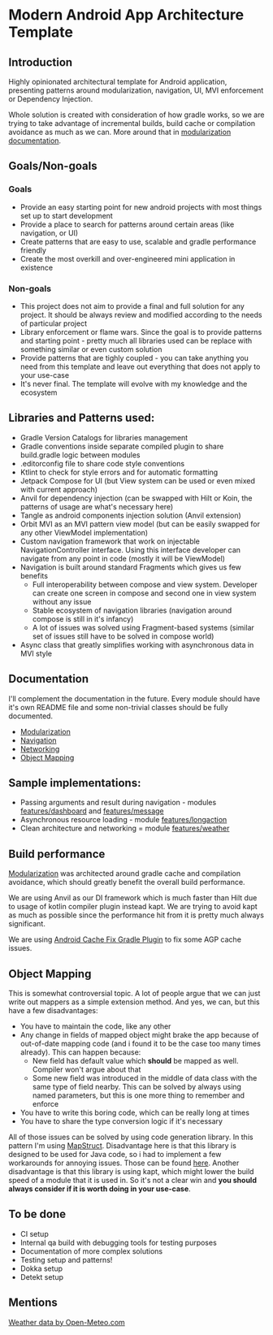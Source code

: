 # Modern Android App Architecture Template

## Introduction

Highly opinionated architectural template for Android application, presenting patterns around modularization, navigation, UI, MVI enforcement or Dependency Injection.

Whole solution is created with consideration of how gradle works, so we are trying to take advantage of incremental builds, build cache or compilation avoidance as much as we can. More around that in [modularization documentation](./MODULARIZATION.md).

## Goals/Non-goals

### Goals

- Provide an easy starting point for new android projects with most things set up to start development
- Provide a place to search for patterns around certain areas (like navigation, or UI)
- Create patterns that are easy to use, scalable and gradle performance friendly
- Create the most overkill and over-engineered mini application in existence

### Non-goals

- This project does not aim to provide a final and full solution for any project. It should be always review and modified according to the needs of particular project
- Library enforcement or flame wars. Since the goal is to provide patterns and starting point - pretty much all libraries used can be replace with something similar or even custom solution
- Provide patterns that are tighly coupled - you can take anything you need from this template and leave out everything that does not apply to your use-case
- It's never final. The template will evolve with my knowledge and the ecosystem

## Libraries and Patterns used:

- Gradle Version Catalogs for libraries management
- Gradle conventions inside separate compiled plugin to share build.gradle logic between modules
- .editorconfig file to share code style conventions
- Ktlint to check for style errors and for automatic formatting
- Jetpack Compose for UI (but View system can be used or even mixed with current approach)
- Anvil for dependency injection (can be swapped with Hilt or Koin, the patterns of usage are what's necessary here)
- Tangle as android components injection solution (Anvil extension)
- Orbit MVI as an MVI pattern view model (but can be easily swapped for any other ViewModel implementation)
- Custom navigation framework that work on injectable NavigationController interface. Using this
  interface developer can navigate from any point in code (mostly it will be ViewModel)
- Navigation is built around standard Fragments which gives us few benefits
  - Full interoperability between compose and view system. Developer can create one screen in compose and second one in view system without any issue
  - Stable ecosystem of navigation libraries (navigation around compose is still in it's infancy)
  - A lot of issues was solved using Fragment-based systems (similar set of issues still have to be solved in compose world)
- Async class that greatly simplifies working with asynchronous data in MVI style

## Documentation

I'll complement the documentation in the future. Every module should have it's own README file and some non-trivial classes should be fully documented.

- [Modularization](./MODULARIZATION.md)
- [Navigation](./core/navigation/README.md)
- [Networking](./core/networking/README.md)
- [Object Mapping](#object-mapping)

## Sample implementations:

- Passing arguments and result during navigation - modules [features/dashboard](./features/dashboard/impl/src/main/java/pl/jsyty/architecturetemplate/feature/dashboard/impl)
and [features/message](./features/message/impl/src/main/java/pl/jsyty/architecturetemplate/feature/message/impl)
- Asynchronous resource loading - module [features/longaction](./features/longaction/impl/src/main/java/pl/jsyty/architecturetemplate/feature/longaction/impl)
- Clean architecture and networking = module [features/weather](./features/weather/impl/src/main/java/pl/jsyty/architecturetemplate/feature/weather/impl)

## Build performance

[Modularization](./MODULARIZATION.md) was architected around gradle cache and compilation avoidance, which should greatly benefit the overall build performance.

We are using Anvil as our DI framework which is much faster than Hilt due to usage of kotlin compiler plugin instead kapt. We are trying to avoid kapt as much as possible since the performance hit from it is pretty much always significant.

We are using [Android Cache Fix Gradle Plugin](https://github.com/gradle/android-cache-fix-gradle-plugin) to fix some AGP cache issues.

## Object Mapping

This is somewhat controversial topic. A lot of people argue that we can just write out mappers as a simple extension method. And yes, we can,
but this have a few disadvantages:

- You have to maintain the code, like any other
- Any change in fields of mapped object might brake the app because of out-of-date mapping code (and i found it to be the case too many times already). This can happen because:
  - New field has default value which **should** be mapped as well. Compiler won't argue about that
  - Some new field was introduced in the middle of data class with the same type of field nearby. This can be solved by always using named parameters, but this is one more thing to remember and enforce
- You have to write this boring code, which can be really long at times
- You have to share the type conversion logic if it's necessary

All of those issues can be solved by using code generation library. In this pattern I'm using [MapStruct](https://mapstruct.org/).
Disadvantage here is that this library is designed to be used for Java code, so i had to implement a few workarounds for annoying issues.
Those can be found [here](./libraries/mapstructspi/src/main/java/pl/jsyty/architecturetemplate/libraries/mapstructspi/CustomAccessorNamingStrategy.kt).
Another disadvantage is that this library is using kapt, which might lower the build speed of a module that it is used in.
So it's not a clear win and **you should always consider if it is worth doing in your use-case**.

## To be done

- CI setup
- Internal qa build with debugging tools for testing purposes
- Documentation of more complex solutions
- Testing setup and patterns!
- Dokka setup
- Detekt setup

## Mentions

[Weather data by Open-Meteo.com](https://open-meteo.com/)
